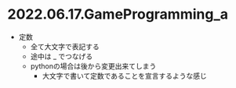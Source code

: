 # 2022.06.17.GameProgramming_a
- 定数
  - 全て大文字で表記する
  - 途中は _ でつなげる
  - pythonの場合は後から変更出来てしまう
    - 大文字で書いて定数であることを宣言するような感じ
